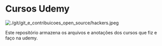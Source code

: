 # Cursos Udemy

![./git/git_e_contribuicoes_open_source/hackers.jpeg](Preparação)

Este repositório armazena os arquivos e anotações dos cursos que fiz e faço na udemy.
